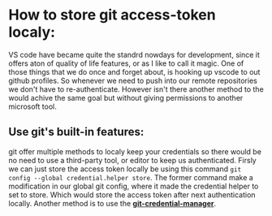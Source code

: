 # How to store git access-token localy:

VS code have became quite the standrd nowdays for development, since it offers aton of quality of life features, or as I like to call it magic. One of those things that we do once and forget about, is hooking up vscode to out github profiles. So whenever we need to push into our remote repositories we don't have to re-authenticate. However isn't there another method to the would achive the same goal but without giving permissions to another microsoft tool.

## Use git's built-in features:

git offer multiple methods to localy keep your credentials so there would be no need to use a third-party tool, or editor to keep us authenticated. Firsly we can just store the access token locally be using this command `git config --global credential.helper store`. The former command make a modification in our global git config, where it made the credential helper to set to store. Which would store the access token after next authentication locally. Another method is to use the [**git-credential-manager**](https://github.com/git-ecosystem/git-credential-manager).
